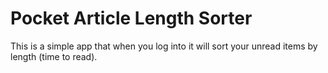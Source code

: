 # Pocket Article Length Sorter
This is a simple app that when you log into it will sort your unread items by length (time to read).
